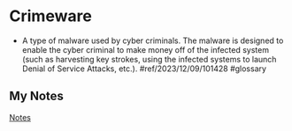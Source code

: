 # Crimeware
- A type of malware used by cyber criminals. The malware is designed to enable the cyber criminal to make money off of the infected system (such as harvesting key strokes, using the infected systems to launch Denial of Service Attacks, etc.). #ref/2023/12/09/101428 #glossary 
## My Notes
[Notes](mynotes/crimeware-notes.md)
